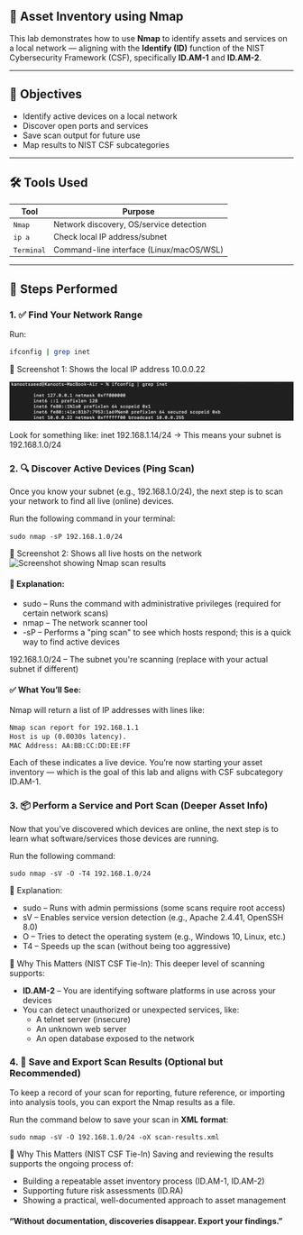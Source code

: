 ## 🧠 Asset Inventory using Nmap

This lab demonstrates how to use **Nmap** to identify assets and services on a local network — aligning with the **Identify (ID)** function of the NIST Cybersecurity Framework (CSF), specifically **ID.AM-1** and **ID.AM-2**.

---

## 🎯 Objectives

- Identify active devices on a local network  
- Discover open ports and services  
- Save scan output for future use  
- Map results to NIST CSF subcategories  

---

## 🛠️ Tools Used

| Tool       | Purpose                                      |
|------------|----------------------------------------------|
| `Nmap`     | Network discovery, OS/service detection      |
| `ip a`     | Check local IP address/subnet                |
| `Terminal` | Command-line interface (Linux/macOS/WSL)     |

---

## 📝 Steps Performed

### 1. ✅ Find Your Network Range

Run:

```bash
ifconfig | grep inet
```
📸 Screenshot 1: Shows the local IP address 10.0.0.22

![Screenshot showing Nmap scan results](nmap-host-discovery.png)

Look for something like:
inet 192.168.1.14/24 → This means your subnet is 192.168.1.0/24



### 2. 🔍 Discover Active Devices (Ping Scan)
Once you know your subnet (e.g., 192.168.1.0/24), the next step is to scan your network to find all live (online) devices.

Run the following command in your terminal:

```sudo nmap -sP 192.168.1.0/24```

📸 Screenshot 2: Shows all live hosts on the network
![Screenshot showing Nmap scan results](nmap-scan-results.png)

#### 🔎 Explanation:
- sudo – Runs the command with administrative privileges (required for certain network scans)
- nmap – The network scanner tool
- -sP – Performs a "ping scan" to see which hosts respond; this is a quick way to find active devices

192.168.1.0/24 – The subnet you're scanning (replace with your actual subnet if different)

#### ✅ What You’ll See:
Nmap will return a list of IP addresses with lines like:

```
Nmap scan report for 192.168.1.1  
Host is up (0.0030s latency).  
MAC Address: AA:BB:CC:DD:EE:FF
```

Each of these indicates a live device. You’re now starting your asset inventory — which is the goal of this lab and aligns with CSF subcategory ID.AM-1.

### 3. 📦 Perform a Service and Port Scan (Deeper Asset Info)
Now that you’ve discovered which devices are online, the next step is to learn what software/services those devices are running.

Run the following command:

```
sudo nmap -sV -O -T4 192.168.1.0/24
```

🔎 Explanation:

- sudo – Runs with admin permissions (some scans require root access)
- sV – Enables service version detection (e.g., Apache 2.4.41, OpenSSH 8.0)
- O – Tries to detect the operating system (e.g., Windows 10, Linux, etc.)
- T4 – Speeds up the scan (without being too aggressive)

📌 Why This Matters (NIST CSF Tie-In):
This deeper level of scanning supports:

- **ID.AM-2** – You are identifying software platforms in use across your devices
- You can detect unauthorized or unexpected services, like:
  - A telnet server (insecure)
  - An unknown web server
  - An open database exposed to the network

### 4. 💾 Save and Export Scan Results (Optional but Recommended)

To keep a record of your scan for reporting, future reference, or importing into analysis tools, you can export the Nmap results as a file.

Run the command below to save your scan in **XML format**:

```
sudo nmap -sV -O 192.168.1.0/24 -oX scan-results.xml
```

📌 Why This Matters (NIST CSF Tie-In)
Saving and reviewing the results supports the ongoing process of:
- Building a repeatable asset inventory process (ID.AM-1, ID.AM-2)
- Supporting future risk assessments (ID.RA)
- Showing a practical, well-documented approach to asset management

#### “Without documentation, discoveries disappear. Export your findings.”

